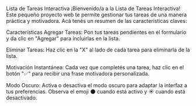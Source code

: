 Lista de Tareas Interactiva
¡Bienvenido/a a la Lista de Tareas Interactiva! Este pequeño proyecto web te permite gestionar tus tareas de una manera práctica y motivadora. Acá tenés un resumen de las características claves:

Características
Agregar Tareas: Pon tus tareas pendientes en el formulario y da clic en "Agregar" para incluirlas en la lista.

Eliminar Tareas: Haz clic en la "X" al lado de cada tarea para eliminarla de la lista.

Motivación Instantánea: Cada vez que completés una tarea, haz clic en el botón "✅" para recibir una frase motivadora personalizada.

Modo Oscuro: Activa o desactiva el modo oscuro para adaptar la interfaz a tus preferencias. Observa el emoji 🌑 cuando está activo y ☀️ cuando está desactivado.

